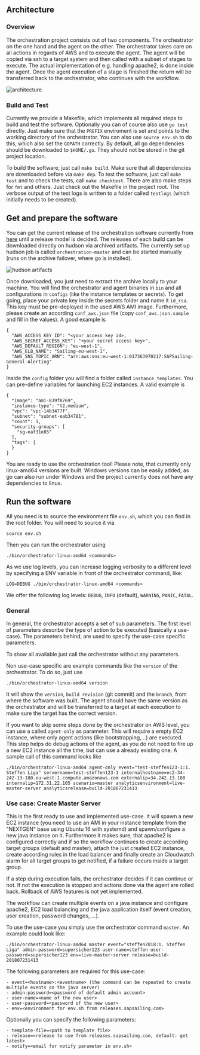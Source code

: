 ## Architecture

### Overview
The orchestration project consists out of two components. The orchestrator on the one hand and the agent on the other.
The orchestrator takes care on all actions in regards of AWS and to execute the agent. The agent will be copied via ssh to a target system and then called with a subset of stages to execute. The actual implementation of e.g. handling apache2, is done inside the agent. Once the agent execution of a stage is finished the return will be transferred back to the orchestrator, who continues with the workflow.

![architecture](https://wiki.sapsailing.com/wiki/images/orchestration/architecture.png)

### Build and Test
Currently we provide a Makefile, which implements all required steps to build and test the software. Optionally you can of course also use `go test` directly. Just make sure that the `PREFIX` enviroment is set and points to the working directory of the orchestrator. You can also use `source env.sh` to do this, which also set the `GOPATH` correctly. By default, all go dependencies should be downloaded to `$HOME/.go`. They should not be stored in the git project location.

To build the software, just call `make build`. Make sure that all dependencies are downloaded before via `make dep`. 
To test the software, just call `make test` and to check the tests, call `make checktest`. There are also make steps for `fmt` and others. Just check out the Makefile in the project root. 
The verbose output of the test logs is written to a folder called `testlogs` (which initially needs to be created).

## Get and prepare the software
You can get the current release of the orchestration software currently from [here](http://static.sapsailing.com/orchestration-0.0.1_7f7e4e40d30f21ffeb8495a370a540c23c496745.tgz) until a release model is decided. The releases of each build can be downloaded directly on hudson via archived artifacts. The currently set up hudson job is called `orchestration-master` and can be started manually (runs on the archive failover, where go is installed).

![hudson artifacts](https://wiki.sapsailing.com/wiki/images/orchestration/hudson-artifacts.png)

Once downloaded, you just need to extract the archive locally to your machine. You will find the orchestrator and agent binaries in `bin` and all configurations in `configs` (like the instance templates or secrets).
To get going, place your private key inside the secrets folder and name it `id_rsa`. This key must be pre-deployed in the used AWS AMI image. Furthermore, please create an according `conf_aws.json` file (copy `conf_aws.json.sample` and fill in the values). A good example is

```
{
  "AWS_ACCESS_KEY_ID": "<your access key id>,
  "AWS_SECRET_ACCESS_KEY": "<your secret access key>",
  "AWS_DEFAULT_REGION": "eu-west-1",
  "AWS_ELB_NAME": "Sailing-eu-west-1",
  "AWS_SNS_TOPIC_ARN": "arn:aws:sns:eu-west-1:017363970217:SAPSailing-General-Alerting"
}
```

Inside the `config` folder you will find a folder called `instance_templates`. You can pre-define variables for launching EC2 instances. A valid example is

```
{
  "image": "ami-839f8769",
  "instance-type": "t2.medium",
  "vpc": "vpc-14b3477f",
  "subnet": "subnet-eab34781",
  "count": 1,
  "security-groups": [
    "sg-eaf31e85"
  ],
  "tags": {
  }
}

```

You are ready to use the orchestration tool! Please note, that currently only linux-amd64 versions are built. Windows versions can be easily added, as go can also run under Windows and the project currently does not have any dependencies to linux.

## Run the software
All you need is to source the environment file `env.sh`, which you can find in the root folder. You will need to source it via

```
source env.sh
```

Then you can run the orchestrator using

```
./bin/orchestrator-linux-amd64 <commands>
```

As we use log levels, you can increase logging verbosity to a different level by specifying a ENV variable in front of the orchestrator command, like:

```
LOG=DEBUG ./bin/orchestrator-linux-amd64 <commands>
```
We offer the following log levels: `DEBUG`, `INFO` (default), `WARNING`, `PANIC`, `FATAL`.

### General
In general, the orchestrator accepts a set of sub parameters. The first level of parameters describe the type of action to be executed (basically a use-case). The parameters behind, are used to specify the use-case specific parameters.

To show all available <commands> just call the orchestrator without any parameters.

Non use-case specific <commands> are example commands like the `version` of the orchestrator. To do so, just use 

```
./bin/orchestrator-linux-amd64 version
```

It will show the `version`, `build revision` (git commit) and the `branch`, from where the software was built. The agent should have the same version as the orchestrator and will be transferred to a target at each execution to make sure the target has the correct version.

If you want to skip some steps done by the orchestrator on AWS level, you can use a <command> called `agent-only` as parameter. This will require a empty EC2 instance, where only agent actions (like bootstrapping,...) are executed. This step helps do debug actions of the agent, as you do not need to fire up a new EC2 instance all the time, but can use a already existing one. A sample call of this command looks like

```
./bin/orchestrator-linux-amd64 agent-only event="test-steffen123-1:1. Steffen Liga" servername=test-steffen123-1 internalhostname=ec2-34-242-13-180.eu-west-1.compute.amazonaws.com externalip=34.242.13.180 internalip=172.31.22.105 scenario=master analyticsenvironment=live-master-server analyticsrelease=build-201807231413
```
### Use case: Create Master Server
This is the first ready to use and implemented use-case. It will spawn a new EC2 instance (you need to use an AMI in your instance template from the "NEXTGEN" base using Ubuntu 16 with systemd) and spawn/configure a new java instance on it. Furthermore it makes sure, that apache2 is configured correctly and if so the workflow continues to create according target groups (default and master), attach the just created EC2 instance, create according rules in the load balancer and finally create an Cloudwatch alarm for all target groups to get notified, if a failure occurs inside a target group.

If a step during execution fails, the orchestrator decides if it can continue or not. If not the execution is stopped and actions done via the agent are rolled back. Rollback of AWS features is not yet implemented.

The workflow can create multiple events on a java instance and configure apache2, EC2 load balancing and the java application itself (event creation, user creation, password changes, ...).

To use the use-case you simply use the orchestrator command `master`. An example could look like:

```
./bin/orchestrator-linux-amd64 master event="steffen2018:1. Steffen Liga" admin-password=supersicher123 user-name=steffen user-password=supersicher123 env=live-master-server release=build-201807231413
```

The following parameters are required for this use-case:

```
- event=<hostname>:<eventname> (the command can be repeated to create multiple events on the java server)
- admin-password=<password of default admin account>
- user-name=<name of the new user>
- user-password=<password of the new user>
- env=<environment for env.sh from releases.sapsailing.com>
```

Optionally you can specify the following parameters:

```
- template-file=<path to template file>
- release=<release to use from releases.sapsailing.com, default: get latest>
- notify=<email for notify parameter in env.sh>
```
